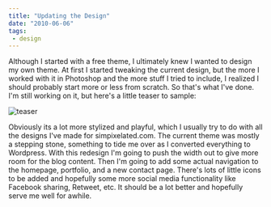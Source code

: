 ```yaml
---
title: "Updating the Design"
date: "2010-06-06"
tags:
 - design
---
```


Although I started with a free theme, I ultimately knew I wanted to design my own theme. At first I started tweaking the current design, but the more I worked with it in Photoshop and the more stuff I tried to include, I realized I should probably start more or less from scratch. So that's what I've done. I'm still working on it, but here's a little teaser to sample:

![](images/teaser.jpg "teaser")

Obviously its a lot more stylized and playful, which I usually try to do with all the designs I've made for simpixelated.com. The current theme was mostly a stepping stone, something to tide me over as I converted everything to Wordpress. With this redesign I'm going to push the width out to give more room for the blog content. Then I'm going to add some actual navigation to the homepage, portfolio, and a new contact page. There's lots of little icons to be added and hopefully some more social media functionality like Facebook sharing, Retweet, etc. It should be a lot better and hopefully serve me well for awhile.
